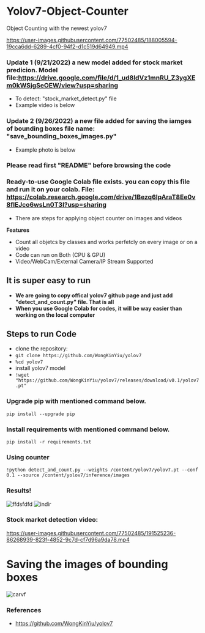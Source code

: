  # Yolov7-Object-Counter
Object Counting with the newest yolov7
 
 https://user-images.githubusercontent.com/77502485/188005594-19cca6dd-6289-4cf0-94f2-d1c519d64949.mp4
 
 
 ### Update 1 (9/21/2022) a new model added for stock market predicion. Model file:https://drive.google.com/file/d/1_ud8ldVz1mnRU_Z3ygXEm0kWSjgSeOEW/view?usp=sharing
 * To detect: "stock_market_detect.py" file
 * Example video is below
 ### Update 2 (9/26/2022) a new file added for saving the iamges of bounding boxes file name: "save_bounding_boxes_images.py"
 * Example photo is below
### Please read first "README" before browsing the code
### Ready-to-use Google Colab file exists. you can copy this file and run it on your colab. File: https://colab.research.google.com/drive/1Bezq6IpAraT8Ee0v8flEJco6wsLn0T3I?usp=sharing
* There are steps for applying object counter on images and videos

**Features**
* Count all objetcs by classes and works perfetcly on every image or on a video
* Code can run on Both (CPU & GPU)
* Video/WebCam/External Camera/IP Stream Supported

## It is super easy to run
* **We are going to copy offical yolov7 github page and just add "detect_and_count.py" file. That is all**
* **When you use Google Colab for codes, it will be way easier than working on the local computer**

## Steps to run Code
* clone the repository:
* ```git clone https://github.com/WongKinYiu/yolov7 ```
* ```%cd yolov7```
* install yolov7 model
* ``` !wget "https://github.com/WongKinYiu/yolov7/releases/download/v0.1/yolov7.pt" ```

### Upgrade pip with mentioned command below.
``` pip install --upgrade pip ```

### Install requirements with mentioned command below.
 ``` pip install -r requirements.txt ```

### Using counter
 ``` !python detect_and_count.py --weights /content/yolov7/yolov7.pt --conf 0.1 --source /content/yolov7/inference/images ```
 
### Results!

![ffdsfdfd](https://user-images.githubusercontent.com/77502485/187065933-0fe4b372-9c40-47ce-bee8-cae6af97605b.jpg)
![indir](https://user-images.githubusercontent.com/77502485/187065517-1ecff689-534f-4aa5-a1e0-06a03ccd8ec9.jpg)


### Stock market detection video:



https://user-images.githubusercontent.com/77502485/191525236-86268939-823f-4852-9c7d-cf7d96a9da78.mp4


# Saving the images of bounding boxes
![carvf](https://user-images.githubusercontent.com/77502485/192260050-1431410d-48fa-4654-92e5-65178d116a84.png)


### References
* https://github.com/WongKinYiu/yolov7
